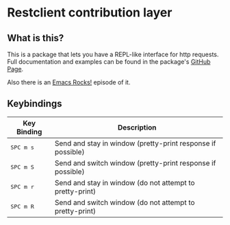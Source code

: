 # Restclient contribution layer

## What is this?
This is a package that lets you have a REPL-like interface
for http requests. Full documentation and examples can be found in the
package's [GitHub Page](https://github.com/pashky/restclient.el).

Also there is an [Emacs Rocks!](http://emacsrocks.com/e15.html) episode of it.

## Keybindings

| Key Binding                        |                           Description                                              |
|------------------------------------|------------------------------------------------------------------------------------|
|  <kbd>SPC m s</kbd>                | Send and stay in window (pretty-print response if possible)                        |
|  <kbd>SPC m S</kbd>                | Send and switch window (pretty-print response if possible)                         |
|  <kbd>SPC m r</kbd>                | Send and stay in window (do not attempt to pretty-print)                           |
|  <kbd>SPC m R</kbd>                | Send and switch window (do not attempt to pretty-print)                            |

